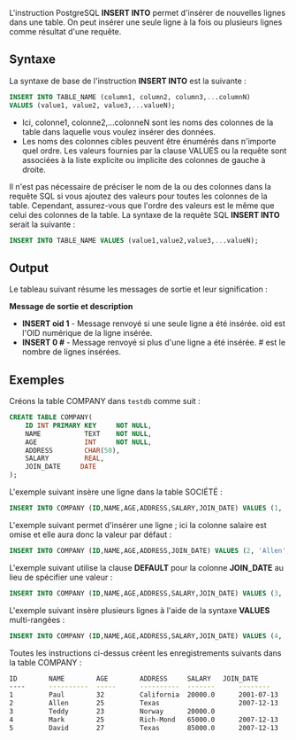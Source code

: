 L'instruction PostgreSQL **INSERT INTO** permet d'insérer de nouvelles lignes dans une table. On peut insérer une seule ligne à la fois ou plusieurs lignes comme résultat d'une requête.

## Syntaxe

La syntaxe de base de l'instruction **INSERT INTO** est la suivante :

```sql
INSERT INTO TABLE_NAME (column1, column2, column3,...columnN)
VALUES (value1, value2, value3,...valueN);
```

- Ici, colonne1, colonne2,...colonneN sont les noms des colonnes de la table dans laquelle vous voulez insérer des données.
- Les noms des colonnes cibles peuvent être énumérés dans n'importe quel ordre. Les valeurs fournies par la clause VALUES ou la requête sont associées à la liste explicite ou implicite des colonnes de gauche à droite.

Il n'est pas nécessaire de préciser le nom de la ou des colonnes dans la requête SQL si vous ajoutez des valeurs pour toutes les colonnes de la table. Cependant, assurez-vous que l'ordre des valeurs est le même que celui des colonnes de la table. La syntaxe de la requête SQL **INSERT INTO** serait la suivante :

```sql
INSERT INTO TABLE_NAME VALUES (value1,value2,value3,...valueN);
```

## Output

Le tableau suivant résume les messages de sortie et leur signification :

**Message de sortie et description**

- **INSERT oid 1** - Message renvoyé si une seule ligne a été insérée. oid est l'OID numérique de la ligne insérée.
- **INSERT 0 #** - Message renvoyé si plus d'une ligne a été insérée. # est le nombre de lignes insérées.

## Exemples

Créons la table COMPANY dans ```testdb``` comme suit :

```sql
CREATE TABLE COMPANY(
    ID INT PRIMARY KEY     NOT NULL,
    NAME           TEXT    NOT NULL,
    AGE            INT     NOT NULL,
    ADDRESS        CHAR(50),
    SALARY         REAL,
    JOIN_DATE	  DATE
);
```

L'exemple suivant insère une ligne dans la table SOCIÉTÉ :

```sql
INSERT INTO COMPANY (ID,NAME,AGE,ADDRESS,SALARY,JOIN_DATE) VALUES (1, 'Paul', 32, 'California', 20000.00,'2001-07-13');
```

L'exemple suivant permet d'insérer une ligne ; ici la colonne salaire est omise et elle aura donc la valeur par défaut :

```sql
INSERT INTO COMPANY (ID,NAME,AGE,ADDRESS,JOIN_DATE) VALUES (2, 'Allen', 25, 'Texas', '2007-12-13');
```

L'exemple suivant utilise la clause **DEFAULT** pour la colonne **JOIN_DATE** au lieu de spécifier une valeur :

```sql
INSERT INTO COMPANY (ID,NAME,AGE,ADDRESS,SALARY,JOIN_DATE) VALUES (3, 'Teddy', 23, 'Norway', 20000.00, DEFAULT );
```

L'exemple suivant insère plusieurs lignes à l'aide de la syntaxe **VALUES** multi-rangées :

```sql
INSERT INTO COMPANY (ID,NAME,AGE,ADDRESS,SALARY,JOIN_DATE) VALUES (4, 'Mark', 25, 'Rich-Mond ', 65000.00, '2007-12-13' ), (5, 'David', 27, 'Texas', 85000.00, '2007-12-13');
```

Toutes les instructions ci-dessus créent les enregistrements suivants dans la table COMPANY :

```bash
ID        NAME        AGE        ADDRESS     SALARY	  JOIN_DATE
----      ----------  -----      ----------  -------      --------
1         Paul        32         California  20000.0      2001-07-13
2         Allen       25         Texas                    2007-12-13
3         Teddy       23         Norway      20000.0
4         Mark        25         Rich-Mond   65000.0      2007-12-13
5         David       27         Texas       85000.0      2007-12-13
```
